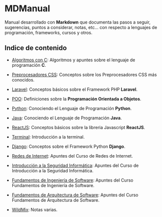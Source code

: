 # MDManual

Manual desarrollado con **Markdown** que documenta las pasos a seguir, sugerencias, puntos a considerar, notas, etc... con respecto a lenguajes de programación, frameworks, cursos y otros.

## Indice de contenido

+ [Algoritmos con C](https://github.com/wlizama/MDManual/tree/master/content/Algoritmos-con-C): Algoritmos y apuntes sobre el lenguaje de programación **C**.

+ [Preprocesadores CSS](https://github.com/wlizama/MDManual/tree/master/content/Preprocesadores-CSS): Conceptos sobre los Preprocesadores CSS más conocidos.

+ [Laravel](https://github.com/wlizama/MDManual/tree/master/content/Laravel): Conceptos básicos sobre el Framework PHP **Laravel**.

+ [POO](https://github.com/wlizama/MDManual/tree/master/content/POO): Definiciones sobre la **Programación Orientada a Objetos**.

+ [Python](https://github.com/wlizama/MDManual/tree/master/content/Python): Conociendo el Lenguaje de Programación **Python**.

+ [Java](https://github.com/wlizama/MDManual/tree/master/content/Java): Conociendo el Lenguaje de Programación **Java**.

+ [ReactJS](https://github.com/wlizama/MDManual/tree/master/content/ReactJS): Conceptos básicos sobre la libreria Javascript **ReactJS**.

+ [Terminal](https://github.com/wlizama/MDManual/tree/master/content/Terminal): Introducción a la terminal.

+ [Django](https://github.com/wlizama/MDManual/tree/master/content/Django): Conceptos sobre el Framework Python **Django**.

+ [Redes de Internet](https://github.com/wlizama/MDManual/tree/master/content/Redes-de-Internet): Apuntes del Curso de Redes de Internet.

+ [Introducción a la Seguridad Informática](https://github.com/wlizama/MDManual/tree/master/content/Seguridad-Informatica): Apuntes del Curso de Introducción a la Seguridad Informática.

+ [Fundamentos de Ingeniería de Software](https://github.com/wlizama/MDManual/tree/master/content/Fundamentos-de-Ing-de-Softwate): Apuntes del Curso Fundamentos de Ingeniería de Software.

+ [Fundamentos de Arquitectura de Software](https://github.com/wlizama/MDManual/tree/master/content/Fundamentos-de-Arq-de-Software): Apuntes del Curso Fundamentos de Arquitectura de Software.

+ [WildMix](https://github.com/wlizama/MDManual/tree/master/content/WildMix): Notas varias.